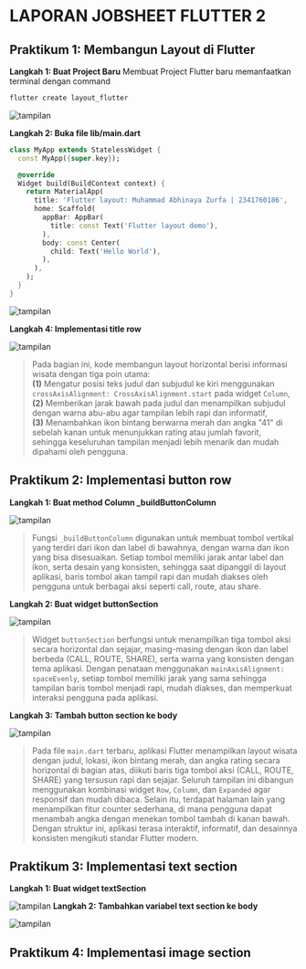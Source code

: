 # LAPORAN JOBSHEET FLUTTER 2

## Praktikum 1: Membangun Layout di Flutter

**Langkah 1: Buat Project Baru**
Membuat Project Flutter baru memanfaatkan terminal dengan command 
```bash
flutter create layout_flutter
```

![tampilan](images/00.png)

**Langkah 2: Buka file lib/main.dart**

```dart
class MyApp extends StatelessWidget {
  const MyApp({super.key});

  @override
  Widget build(BuildContext context) {
    return MaterialApp(
      title: 'Flutter layout: Muhammad Abhinaya Zurfa | 2341760186',
      home: Scaffold(
        appBar: AppBar(
          title: const Text('Flutter layout demo'),
        ),
        body: const Center(
          child: Text('Hello World'),
        ),
      ),
    );
  }
}
```

![tampilan](images/01.png)

**Langkah 4: Implementasi title row**

![tampilan](images/03.png)
> Pada bagian ini, kode membangun layout horizontal berisi informasi wisata dengan tiga poin utama:  
> **(1)** Mengatur posisi teks judul dan subjudul ke kiri menggunakan `crossAxisAlignment: CrossAxisAlignment.start` pada widget `Column`,  
> **(2)** Memberikan jarak bawah pada judul dan menampilkan subjudul dengan warna abu-abu agar tampilan lebih rapi dan informatif,  
> **(3)** Menambahkan ikon bintang berwarna merah dan angka "41" di sebelah kanan untuk menunjukkan rating atau jumlah favorit, sehingga keseluruhan tampilan menjadi lebih menarik dan mudah dipahami oleh pengguna.

## Praktikum 2: Implementasi button row

**Langkah 1: Buat method Column _buildButtonColumn**

![tampilan](images/04.png)

> Fungsi `_buildButtonColumn` digunakan untuk membuat tombol vertikal yang terdiri dari ikon dan label di bawahnya, dengan warna dan ikon yang bisa disesuaikan. Setiap tombol memiliki jarak antar label dan ikon, serta desain yang konsisten, sehingga saat dipanggil di layout aplikasi, baris tombol akan tampil rapi dan mudah diakses oleh pengguna untuk berbagai aksi seperti call, route, atau share.

**Langkah 2: Buat widget buttonSection**

![tampilan](images/05.png)

> Widget `buttonSection` berfungsi untuk menampilkan tiga tombol aksi secara horizontal dan sejajar, masing-masing dengan ikon dan label berbeda (CALL, ROUTE, SHARE), serta warna yang konsisten dengan tema aplikasi. Dengan penataan menggunakan `mainAxisAlignment: spaceEvenly`, setiap tombol memiliki jarak yang sama sehingga tampilan baris tombol menjadi rapi, mudah diakses, dan memperkuat interaksi pengguna pada aplikasi.

**Langkah 3: Tambah button section ke body**

![tampilan](images/06.png)

> Pada file `main.dart` terbaru, aplikasi Flutter menampilkan layout wisata dengan judul, lokasi, ikon bintang merah, dan angka rating secara horizontal di bagian atas, diikuti baris tiga tombol aksi (CALL, ROUTE, SHARE) yang tersusun rapi dan sejajar. Seluruh tampilan ini dibangun menggunakan kombinasi widget `Row`, `Column`, dan `Expanded` agar responsif dan mudah dibaca. Selain itu, terdapat halaman lain yang menampilkan fitur counter sederhana, di mana pengguna dapat menambah angka dengan menekan tombol tambah di kanan bawah. Dengan struktur ini, aplikasi terasa interaktif, informatif, dan desainnya konsisten mengikuti standar Flutter modern.

## Praktikum 3: Implementasi text section
**Langkah 1: Buat widget textSection**

![tampilan](images/07.png)
**Langkah 2: Tambahkan variabel text section ke body**

![tampilan](images/08.png)

## Praktikum 4: Implementasi image section